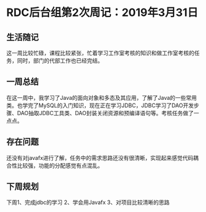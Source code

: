 # RDC后台组第2次周记：2019年3月31日## 生活随记这一周比较忙碌，课程比较紧张，忙着学习工作室考核的知识和做工作室考核的任务，同时，部门的代部工作也已经完结。## 一周总结在这一周中，我学习了Java的面向对象和多态及其应用，了解了Java的一些常用类。也学完了MySQL的入门知识，现在正在学习JDBC，JDBC学习了DAO开发步骤、DAO抽取JDBC工具类、DAO封装关闭资源和预编译语句等。考核任务做了一点点。## 存在问题还没有对javafx进行了解，任务中的需求思路还没有很清晰，实现起来感觉代码耦合性比较强，功能的分配感觉有点混乱。## 下周规划下周1、完成jdbc的学习 	2、学会用Javafx3、对项目比较清晰的思路